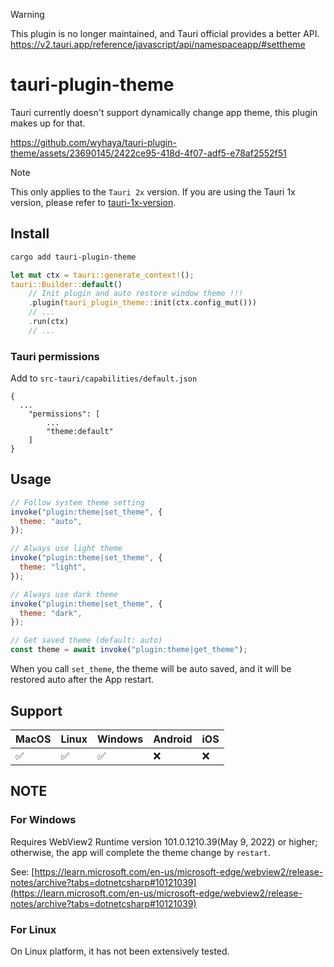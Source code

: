 > [!WARNING]
> This plugin is no longer maintained, and Tauri official provides a better API.
> https://v2.tauri.app/reference/javascript/api/namespaceapp/#settheme

# tauri-plugin-theme

Tauri currently doesn't support dynamically change app theme, this plugin makes up for that.

https://github.com/wyhaya/tauri-plugin-theme/assets/23690145/2422ce95-418d-4f07-adf5-e78af2552f51

> [!NOTE]  
> This only applies to the `Tauri 2x` version. If you are using the Tauri 1x version, please refer to [tauri-1x-version](https://github.com/wyhaya/tauri-plugin-theme/tree/tauri-1x-version).

## Install

```bash
cargo add tauri-plugin-theme
```

```rust
let mut ctx = tauri::generate_context!();
tauri::Builder::default()
    // Init plugin and auto restore window theme !!!
    .plugin(tauri_plugin_theme::init(ctx.config_mut()))
    // ...
    .run(ctx)
    // ...
```

### Tauri permissions

Add to `src-tauri/capabilities/default.json`

```json5
{
  ...
    "permissions": [
        ...
        "theme:default"
    ]
}
```

## Usage

```javascript
// Follow system theme setting
invoke("plugin:theme|set_theme", {
  theme: "auto",
});

// Always use light theme
invoke("plugin:theme|set_theme", {
  theme: "light",
});

// Always use dark theme
invoke("plugin:theme|set_theme", {
  theme: "dark",
});

// Get saved theme (default: auto)
const theme = await invoke("plugin:theme|get_theme");
```

When you call `set_theme`, the theme will be auto saved, and it will be restored auto after the App restart.

## Support

| MacOS | Linux | Windows | Android | iOS |
| ----- | ----- | ------- | ------- | --- |
| ✅    | ✅    | ✅      | ❌      | ❌  |

## NOTE

### For Windows

Requires WebView2 Runtime version 101.0.1210.39(May 9, 2022) or higher; otherwise, the app will complete the theme change by `restart`.

See: [https://learn.microsoft.com/en-us/microsoft-edge/webview2/release-notes/archive?tabs=dotnetcsharp#10121039](https://learn.microsoft.com/en-us/microsoft-edge/webview2/release-notes/archive?tabs=dotnetcsharp#10121039)

### For Linux

On Linux platform, it has not been extensively tested.
